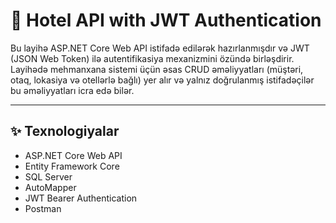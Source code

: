 # 🏨 Hotel API with JWT Authentication

Bu layihə ASP.NET Core Web API istifadə edilərək hazırlanmışdır və JWT (JSON Web Token) ilə autentifikasiya mexanizmini özündə birləşdirir. Layihədə mehmanxana sistemi üçün əsas CRUD əməliyyatları (müştəri, otaq, lokasiya və otellərlə bağlı) yer alır və yalnız doğrulanmış istifadəçilər bu əməliyyatları icra edə bilər.

---

## ✨ Texnologiyalar

- ASP.NET Core Web API
- Entity Framework Core
- SQL Server
- AutoMapper
- JWT Bearer Authentication
- Postman 
